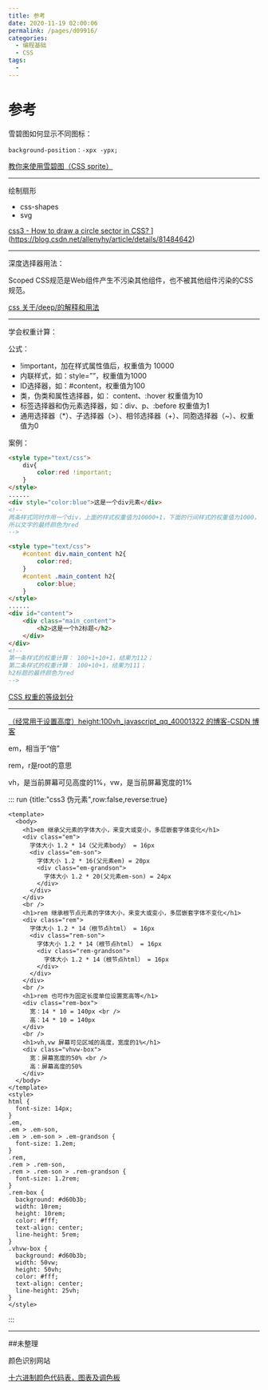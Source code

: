 ```yaml
---
title: 参考
date: 2020-11-19 02:00:06
permalink: /pages/d09916/
categories:
  - 编程基础
  - CSS
tags:
  -
---
```


# 参考

雪碧图如何显示不同图标：

```
background-position：-xpx -ypx;
```

[教你来使用雪碧图（CSS sprite）](https://blog.csdn.net/allenyhy/article/details/81484642)

---

绘制扇形

- css-shapes
- svg

[css3 - How to draw a circle sector in CSS? ](https://stackoverflow.com/questions/21205652/how-to-draw-a-circle-sector-in-css)](https://blog.csdn.net/allenyhy/article/details/81484642)

---

深度选择器用法：

Scoped CSS规范是Web组件产生不污染其他组件，也不被其他组件污染的CSS规范。

[css 关于/deep/的解释和用法](https://juejin.im/post/5a6c89b151882573351a8b74)

---

学会权重计算：

公式：

- !important，加在样式属性值后，权重值为 10000
- 内联样式，如：style=””，权重值为1000
- ID选择器，如：#content，权重值为100
- 类，伪类和属性选择器，如： content、:hover 权重值为10
- 标签选择器和伪元素选择器，如：div、p、:before 权重值为1
- 通用选择器（*）、子选择器（>）、相邻选择器（+）、同胞选择器（~）、权重值为0

案例：

```html
<style type="text/css">
    div{
        color:red !important;
    }        
</style>
......
<div style="color:blue">这是一个div元素</div>
<!-- 
两条样式同时作用一个div，上面的样式权重值为10000+1，下面的行间样式的权重值为1000，
所以文字的最终颜色为red 
-->
```

```html
<style type="text/css">
    #content div.main_content h2{
        color:red;    
    }
    #content .main_content h2{
        color:blue;
    }
</style>
......
<div id="content">
    <div class="main_content">
        <h2>这是一个h2标题</h2>
    </div>
</div>
<!-- 
第一条样式的权重计算： 100+1+10+1，结果为112；
第二条样式的权重计算： 100+10+1，结果为111；
h2标题的最终颜色为red
-->
```

[CSS 权重的等级划分](https://www.cnblogs.com/fwl8888/p/9184658.html)

---

[（经常用于设置高度）height:100vh_javascript_qq_40001322 的博客-CSDN 博客](https://blog.csdn.net/qq_40001322/article/details/80867289)

em，相当于“倍”

rem，r是root的意思

vh，是当前屏幕可见高度的1%，vw，是当前屏幕宽度的1%



::: run {title:"css3 伪元素",row:false,reverse:true}

```vue
<template>
  <body>
    <h1>em 继承父元素的字体大小，来变大或变小，多层嵌套字体变化</h1>
    <div class="em">
      字体大小 1.2 * 14（父元素body） = 16px
      <div class="em-son">
        字体大小 1.2 * 16(父元素em) = 20px
        <div class="em-grandson">
          字体大小 1.2 * 20(父元素em-son) = 24px
        </div>
      </div>
    </div>
    <br />
    <h1>rem 继承根节点元素的字体大小，来变大或变小，多层嵌套字体不变化</h1>
    <div class="rem">
      字体大小 1.2 * 14（根节点html） = 16px
      <div class="rem-son">
        字体大小 1.2 * 14（根节点html） = 16px
        <div class="rem-grandson">
          字体大小 1.2 * 14（根节点html） = 16px
        </div>
      </div>
    </div>
    <br />
    <h1>rem 也可作为固定长度单位设置宽高等</h1>
    <div class="rem-box">
      宽：14 * 10 = 140px <br />
      高：14 * 10 = 140px
    </div>
    <br />
    <h1>vh,vw 屏幕可见区域的高度，宽度的1%</h1>
    <div class="vhvw-box">
      宽：屏幕宽度的50% <br />
      高：屏幕高度的50%
    </div>
  </body>
</template>
<style>
html {
  font-size: 14px;
}
.em,
.em > .em-son,
.em > .em-son > .em-grandson {
  font-size: 1.2em;
}
.rem,
.rem > .rem-son,
.rem > .rem-son > .rem-grandson {
  font-size: 1.2rem;
}
.rem-box {
  background: #d60b3b;
  width: 10rem;
  height: 10rem;
  color: #fff;
  text-align: center;
  line-height: 5rem;
}
.vhvw-box {
  background: #d60b3b;
  width: 50vw;
  height: 50vh;
  color: #fff;
  text-align: center;
  line-height: 25vh;
}
</style>
```

:::

---



##未整理

颜色识别网站

[十六进制颜色代码表，图表及调色板](https://encycolorpedia.cn/)
